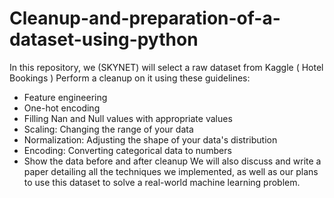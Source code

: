 # Cleanup-and-preparation-of-a-dataset-using-python

In this repository, we (SKYNET) will select a raw dataset from Kaggle  ( Hotel Bookings )
Perform a cleanup on it using these guidelines:
- Feature engineering
- One-hot encoding
- Filling Nan and Null values with appropriate values
- Scaling: Changing the range of your data
- Normalization: Adjusting the shape of your data's distribution
- Encoding: Converting categorical data to numbers
- Show the data before and after cleanup
We will also discuss and write a paper detailing all the techniques we implemented, as well as our plans to use this dataset to solve a real-world machine learning problem.

